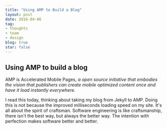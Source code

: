 ```yaml
---
title: "Using AMP to Build a Blog"
layout: post
date: 2016-04-06 
tag:
- thoughts 
- team
- design
blog: true
star: false
---
```


## Using AMP to build a blog

AMP is Accelerated Mobile Pages, *a open source initiative that embodies the vision that publishers can create mobile optimized content once and have it load instantly everywhere.* 

I read this today, thinking about taking my blog from Jekyll to AMP. Doing this is not because the improved milliseconds loading speed on my site. It's all about the spirit of craftsman. Software engineering is like craftsmanship, there isn't the best way, but always the better way. The intention with perfection makes software better and better.


